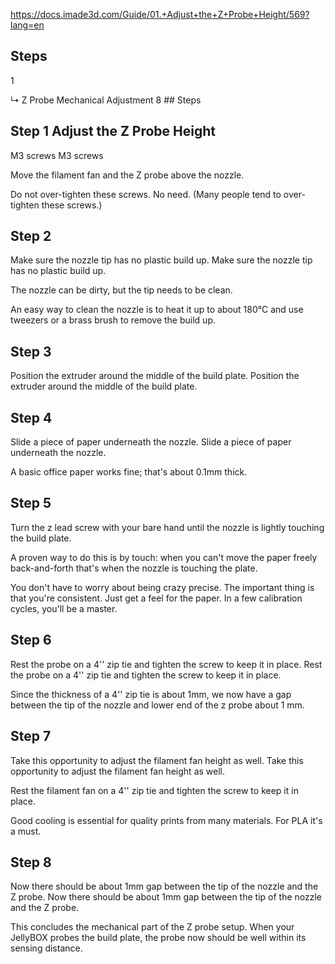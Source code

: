 https://docs.imade3d.com/Guide/01.+Adjust+the+Z+Probe+Height/569?lang=en

## Steps

1

↳ Z Probe Mechanical Adjustment
8 ## Steps


## Step 1 Adjust the Z Probe Height
M3 screws
M3 screws

Move the filament fan and the Z probe above the nozzle.

Do not over-tighten these screws. No need. (Many people tend to over-tighten these screws.)





## Step 2
Make sure the nozzle tip has no plastic build up.
Make sure the nozzle tip has no plastic build up.

The nozzle can be dirty, but the tip needs to be clean.

An easy way to clean the nozzle is to heat it up to about 180°C and use tweezers or a brass brush to remove the build up.





## Step 3
Position the extruder around the middle of the build plate.
Position the extruder around the middle of the build plate.





## Step 4
Slide a piece of paper underneath the nozzle.
Slide a piece of paper underneath the nozzle.

A basic office paper works fine; that's about 0.1mm thick.





## Step 5
Turn the z lead screw with your bare hand until the nozzle is lightly touching the build plate.

A proven way to do this is by touch: when you can't move the paper freely back-and-forth that's when the nozzle is touching the plate.

You don't have to worry about being crazy precise. The important thing is that you're consistent. Just get a feel for the paper. In a few calibration cycles, you'll be a master.





## Step 6
Rest the probe on a 4'' zip tie and tighten the screw to keep it in place.
Rest the probe on a 4'' zip tie and tighten the screw to keep it in place.

Since the thickness of a 4'' zip tie is about 1mm, we now have a gap between the tip of the nozzle and lower end of the z probe about 1 mm.





## Step 7
Take this opportunity to adjust the filament fan height as well.
Take this opportunity to adjust the filament fan height as well.

Rest the filament fan on a 4'' zip tie and tighten the screw to keep it in place.

Good cooling is essential for quality prints from many materials. For PLA it's a must.





## Step 8
Now there should be about 1mm gap between the tip of the nozzle and the Z probe.
Now there should be about 1mm gap between the tip of the nozzle and the Z probe.

This concludes the mechanical part of the Z probe setup. When your JellyBOX probes the build plate, the probe now should be well within its sensing distance.